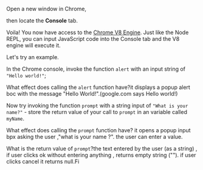 Open a new window in Chrome,

then locate the **Console** tab.

Voila! You now have access to the [Chrome V8 Engine](https://www.cloudflare.com/en-gb/learning/serverless/glossary/what-is-chrome-v8/).
Just like the Node REPL, you can input JavaScript code into the Console tab and the V8 engine will execute it.

Let's try an example.

In the Chrome console,
invoke the function `alert` with an input string of `"Hello world!"`;

What effect does calling the `alert` function have?it displays a popup alert boc with the message "Hello World!".(google.com says Hello world!)

Now try invoking the function `prompt` with a string input of `"What is your name?"` - store the return value of your call to `prompt` in an variable called `myName`.

What effect does calling the `prompt` function have? it opens a popup input bpx asking the user ,"what is your name ?". the user can enter a value.

What is the return value of `prompt`?the text entered by the user (as a string) , if user clicks ok without entering anything , returns empty string (""). if user clicks cancel it returns null.Fi
